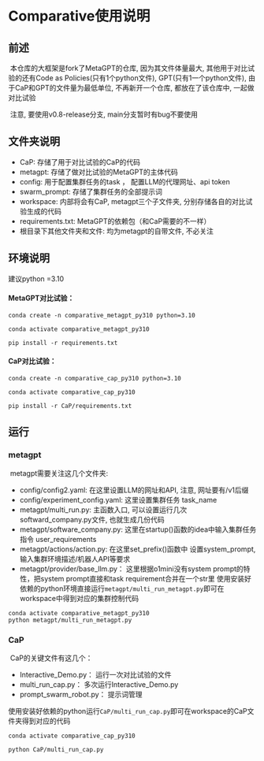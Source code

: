 # Comparative使用说明

## 前述

​	本仓库的大框架是fork了MetaGPT的仓库, 因为其文件体量最大, 其他用于对比试验的还有Code as Policies(只有1个python文件), GPT(只有1一个python文件), 由于CaP和GPT的文件量为最低单位, 不再新开一个仓库, 都放在了该仓库中, 一起做对比试验

​	注意, 要使用v0.8-release分支, main分支暂时有bug不要使用

## 文件夹说明

- CaP: 存储了用于对比试验的CaP的代码
- metagpt: 存储了做对比试验的MetaGPT的主体代码
- config: 用于配置集群任务的task ， 配置LLM的代理网址、api token
- swarm_prompt: 存储了集群任务的全部提示词
- workspace: 内部将会有CaP, metagpt三个子文件夹, 分别存储各自的对比试验生成的代码
- requirements.txt: MetaGPT的依赖包（和CaP需要的不一样）
- 根目录下其他文件夹和文件: 均为metagpt的自带文件, 不必关注

## 环境说明



建议python =3.10

#### MetaGPT对比试验：

```
conda create -n comparative_metagpt_py310 python=3.10
```

```
conda activate comparative_metagpt_py310
```

```
pip install -r requirements.txt
```

#### CaP对比试验：

``` 
conda create -n comparative_cap_py310 python=3.10
```

```
conda activate comparative_cap_py310
```

```
pip install -r CaP/requirements.txt
```



## 运行

### metagpt

​	metagpt需要关注这几个文件夹: 

- config/config2.yaml: 在这里设置LLM的网址和API, 注意, 网址要有/v1后缀
- config/experiment_config.yaml: 这里设置集群任务 task_name
- metagpt/multi_run.py: 主函数入口, 可以设置运行几次softward_company.py文件, 也就生成几份代码
- metagpt/software_company.py: 这里在startup()函数的idea中输入集群任务指令 user_requirements
- metagpt/actions/action.py: 在这里set_prefix()函数中 设置system_prompt, 输入集群环境描述/机器人API等要求
- metagpt/provider/base_llm.py： 这里根据o1mini没有system prompt的特性，把system prompt直接和task requirement合并在一个str里
使用安装好依赖的python环境直接运行`metagpt/multi_run_metagpt.py`即可在workspace中得到对应的集群控制代码

```
conda activate comparative_metagpt_py310
python metagpt/multi_run_metagpt.py
```



### **CaP**

​	CaP的关键文件有这几个：

- Interactive_Demo.py： 运行一次对比试验的文件
- multi_run_cap.py： 多次运行Interactive_Demo.py
- prompt_swarm_robot.py： 提示词管理

使用安装好依赖的python运行`CaP/multi_run_cap.py`即可在workspace的CaP文件夹得到对应的代码

```
conda activate comparative_cap_py310
```

```
python CaP/multi_run_cap.py
```





